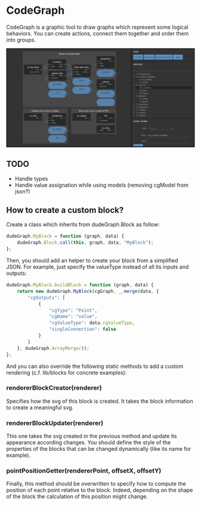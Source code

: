 CodeGraph
=========

CodeGraph is a graphic tool to draw graphs which represent some logical behaviors. You can create actions, connect
them together and order them into groups.

![Graph](dude-graph.png)

TODO
----

- Handle types
- Handle value assignation while using models (removing cgModel from json?)

How to create a custom block?
-----------------------------

Create a class which inherits from dudeGraph.Block as follow:

```js
dudeGraph.MyBlock = function (graph, data) {
    dudeGraph.Block.call(this, graph, data, "MyBlock");
};
```

Then, you should add an helper to create your block from a simplified JSON. For example, just specify the valueType
instead of all its inputs and outputs:

```js
dudeGraph.MyBlock.buildBlock = function (graph, data) {
    return new dudeGraph.MyBlock(cgGraph, _.merge(data, {
        "cgOutputs": [
            {
                "cgType": "Point",
                "cgName": "value",
                "cgValueType": data.cgValueType,
                "singleConnection": false
            }
        ]
    }, dudeGraph.ArrayMerger));
};
```

And you can also override the following static methods to add a custom rendering (c.f. lib/blocks for concrete examples):

### rendererBlockCreator(renderer)

Specifies how the svg of this block is created. It takes the block information to create a meaningful svg.

### rendererBlockUpdater(renderer)

This one takes the svg created in the previous method and update its appearance according changes. You should
define the style of the properties of the blocks that can be changed dynamically (like its name for example).

### pointPositionGetter(rendererPoint, offsetX, offsetY)

Finally, this method should be overwritten to specify how to compute the position of each point relative to the block.
Indeed, depending on the shape of the block the calculation of this position might change.
